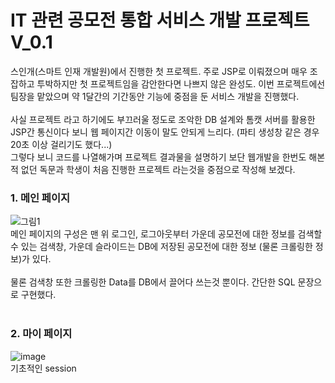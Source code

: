 <h1>IT 관련 공모전 통합 서비스 개발 프로젝트 V_0.1</h1>

스인개(스마트 인재 개발원)에서 진행한 첫 프로젝트. 주로 JSP로 이뤄졌으며 매우 조잡하고 투박하지만
첫 프로젝트임을 감안한다면 나쁘지 않은 완성도.
이번 프로젝트에선 팀장을 맡았으며 약 1달간의 기간동안 기능에 중점을 둔 서비스 개발을 진행했다.<br><br>
사실 프로젝트 라고 하기에도 부끄러울 정도로 조악한 DB 설계와 톰캣 서버를 활용한 JSP간 통신이다 보니 웹 페이지간 이동이 말도 안되게 느리다. (파티 생성창 같은 경우 20초 이상 걸리기도 했다...) <br>
그렇다 보니 코드를 나열해가며 프로젝트 결과물을 설명하기 보단 웹개발을 한번도 해본 적 없던 독문과 학생이 처음 진행한 프로젝트 라는것을 중점으로 작성해 보겠다.

<h3>1. 메인 페이지</h3>

![그림1](https://user-images.githubusercontent.com/91005194/147706335-7113a022-de18-4a5c-b28d-4bea8fd6bffe.png) <br>
메인 페이지의 구성은 맨 위 로그인, 로그아웃부터 가운데 공모전에 대한 정보를 검색할 수 있는 검색창, 가운데 슬라이드는 DB에 저장된 공모전에 대한 정보 (물론 크롤링한 정보)가 있다. <br><br>
물론 검색창 또한 크롤링한 Data를 DB에서 끌어다 쓰는것 뿐이다. 간단한 SQL 문장으로 구현했다. <br><br>

<h3>2. 마이 페이지</h3>

![image](https://user-images.githubusercontent.com/91005194/148238191-f2212464-f477-4c57-b9a2-d77befd75e57.png) <br>
기초적인 session
